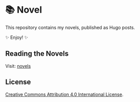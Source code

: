 # 📚 Novel

This repository contains my novels, published as Hugo posts. 

✨ Enjoy! ✨

##  Reading the Novels

Visit: [novels](https://afnan-novels.netlify.app/)

## License

[Creative Commons Attribution 4.0 International License](https://creativecommons.org/licenses/by/4.0/). 
